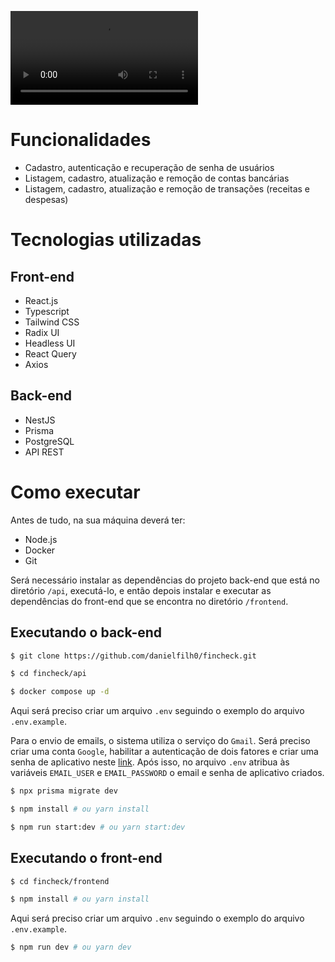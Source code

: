 ![Logo](frontend/src/assets/Fincheck.mp4)

# Funcionalidades
- Cadastro, autenticação e recuperação de senha de usuários
- Listagem, cadastro, atualização e remoção de contas bancárias
- Listagem, cadastro, atualização e remoção de transações (receitas e despesas)

# Tecnologias utilizadas

## Front-end
- React.js
- Typescript
- Tailwind CSS
- Radix UI
- Headless UI
- React Query
- Axios

## Back-end
- NestJS
- Prisma
- PostgreSQL
- API REST

# Como executar
Antes de tudo, na sua máquina deverá ter:
- Node.js
- Docker
- Git

Será necessário instalar as dependências do projeto back-end que está no diretório `/api`, executá-lo, e então depois instalar e executar as dependências do front-end que se encontra no diretório `/frontend`.

## Executando o back-end
```bash
$ git clone https://github.com/danielfilh0/fincheck.git

$ cd fincheck/api

$ docker compose up -d
```
Aqui será preciso criar um arquivo `.env` seguindo o exemplo do arquivo `.env.example`.

Para o envio de emails, o sistema utiliza o serviço do `Gmail`. Será preciso criar uma conta `Google`, habilitar a autenticação
de dois fatores e criar uma senha de aplicativo neste <a href="https://myaccount.google.com/apppasswords">link</a>. Após isso,
no arquivo `.env` atribua às variáveis `EMAIL_USER` e `EMAIL_PASSWORD` o email e senha de aplicativo criados.

```bash
$ npx prisma migrate dev

$ npm install # ou yarn install

$ npm run start:dev # ou yarn start:dev
```
## Executando o front-end
```bash
$ cd fincheck/frontend

$ npm install # ou yarn install

```

Aqui será preciso criar um arquivo `.env` seguindo o exemplo do arquivo `.env.example`.

```bash
$ npm run dev # ou yarn dev
```
